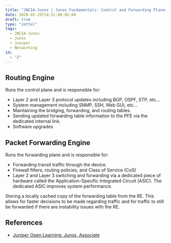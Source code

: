 ```yaml
---
title: "JNCIA-Junos | Junos Fundamentals: Control and Forwarding Planes"
date: 2020-05-25T14:51:08-05:00
draft: true
type: "zettel"
tags:
  - JNCIA-Junos
  - Junos
  - Juniper
  - Networking
id:
  - "2"
---
```

## Routing Engine
Runs the control plane and is responsible for:

  * Layer 2 and Layer 3 protocol updates including BGP, OSPF, STP, etc…
  * System management including SNMP, SSH, Web GUI, etc…
  * Maintaining the bridging, forwarding, and routing tables.
  * Sending updated forwarding table information to the PFE via the dedicated internal link.
  * Software upgrades

## Packet Forwarding Engine
Runs the forwarding plane and is responsible for:

  * Forwarding transit traffic through the device.
  * Firewall filters, routing policies, and Class of Service (CoS)
  * Layer 2 and Layer 3 switching and forwarding via a dedicated piece of hardware called the Application-Specific Integrated Circuit (ASIC). The dedicated ASIC improves system performance.

Storing a locally cached copy of the forwarding table from the RE. This allows for faster decisions to be made regarding traffic and for traffic to still be forwarded if there are instability issues with the RE.

## References
  * [Juniper Open Learning: Junos, Associate](https://cloud.contentraven.com/junosgenius/learningpath-detail/1004/3/0/1)